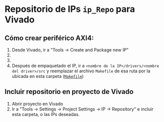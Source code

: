 
# Repositorio de IPs `ip_Repo` para Vivado

## Cómo crear periférico AXI4:

1. Desde Vivado, ir a "Tools -> Create and Package new IP"
2. 
3. 
4. Después de empaquetado el IP, ir a `<nombre de la IP>/drivers/<nombre del driver>/src` y reemplazar el archivo `Makefile` de esa ruta por la ubicada en esta carpeta ([`Makefile`](Makefile))

## Incluir repositorio en proyecto de Vivado

1. Abrir proyecto en Vivado
2. Ir a "Tools -> Settings -> Project Settings -> IP -> Repository" e incluir esta carpeta, o las IPs deseadas.